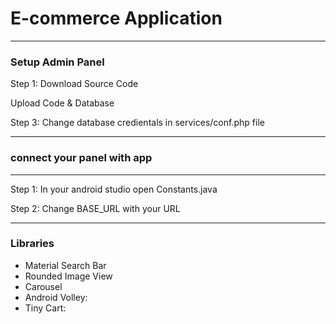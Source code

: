<h1>E-commerce Application</h1>
<hr>
<h3>Setup Admin Panel</h3>
<p>Step 1: Download Source Code</p>
<P> Upload Code & Database</P>
<P>Step 3: Change database credientals in services/conf.php file</P>
<hr>
<h3>connect your panel with app</h3>
<hr>
<P>Step 1: In your android studio open Constants.java</P>
<P>Step 2: Change BASE_URL with your URL</P>
<hr>
<h3>Libraries</h3>
<ul>
  <li>Material Search Bar</li>
  <li>Rounded Image View</li>
  <li>Carousel</li>
  <li>Android Volley:</li>
  <li>Tiny Cart:</li>
</ul>
